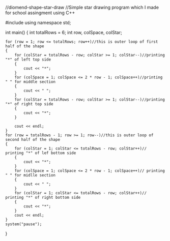 //diomend-shape-star-draw
//Simple star drawing program which I made for school assingment using C++


#include<iostream>
using namespace std;

int main()
{
	int totalRows = 6;
	int row, colSpace, colStar;

	for (row = 1; row <= totalRows; row++)//this is outer loop of first half of the shape
	{
		for (colStar = totalRows - row; colStar >= 1; colStar--)//printing "*" of left top side
		{
			cout << "*";
		}
		for (colSpace = 1; colSpace <= 2 * row - 1; colSpace++)//printing " " for middle section
		{
			cout << " ";
		}
		for (colStar = totalRows - row; colStar >= 1; colStar--)//printing "*" of right top side
		{
			cout << "*";
		}
		
		cout << endl;
	}
	for (row = totalRows - 1; row >= 1; row--)//this is outer loop of second half of the shape
	{
		for (colStar = 1; colStar <= totalRows - row; colStar++)// printing "*" of lef bottom side
		{
			cout << "*";
		}
		for (colSpace = 1; colSpace <= 2 * row - 1; colSpace++)// printing " " for midlle section
		{
			cout << " ";
		}
		for (colStar = 1; colStar <= totalRows - row; colStar++)// printing "*" of right bottom side
		{
			cout << "*";
		}
		cout << endl;
	}
	system("pause");
}
